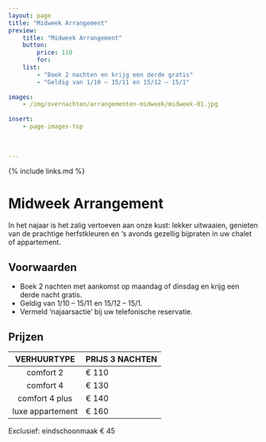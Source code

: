 ```yaml
---
layout: page
title: "Midweek Arrangement"
preview: 
    title: "Midweek Arrangement"
    button:
        price: 110
        for: 
    list:
        - "Boek 2 nachten en krijg een derde gratis"
        - "Geldig van 1/10 – 15/11 en 15/12 – 15/1"
    
images:
    - /img/overnachten/arrangementen-midweek/midweek-01.jpg
    
insert:
    - page-images-top
    
    
    
---
```


{% include links.md %}


# Midweek Arrangement
In het najaar is het zalig vertoeven aan onze kust: lekker uitwaaien, genieten van de prachtige herfstkleuren en ‘s avonds gezellig bijpraten in uw chalet of appartement.

## Voorwaarden
- Boek 2 nachten met aankomst op maandag of dinsdag en krijg een derde nacht gratis.
- Geldig van 1/10 – 15/11 en 15/12 – 15/1.
- Vermeld ‘najaarsactie’ bij uw telefonische reservatie.

## Prijzen

VERHUURTYPE         | PRIJS 3 NACHTEN
:------------------:|:---------------          
comfort 2           |€ 110  
comfort 4           |€ 130
comfort 4 plus      |€ 140 
luxe appartement    |€ 160

Exclusief: eindschoonmaak € 45
        




